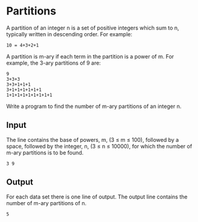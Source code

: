 # Partitions

A partition of an integer n is a set of positive integers which sum to n, typically written in descending
order. For example:

```
10 = 4+3+2+1
```

A partition is m-ary if each term in the partition is a power of m. For example, the 3-ary partitions of 9
are:

```
9
3+3+3
3+3+1+1+1
3+1+1+1+1+1+1
1+1+1+1+1+1+1+1+1
```

Write a program to find the number of m-ary partitions of an integer n.

## Input

The line contains the base of powers, m, (3 ≤ m ≤ 100), followed by a space, followed by the integer,
n, (3 ≤ n ≤ 10000), for which the number of m-ary partitions is to be found.

```
3 9
```

## Output

For each data set there is one line of output. The output line contains the number of m-ary partitions of n.

```
5
```